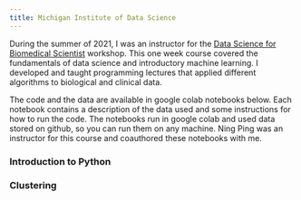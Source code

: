 ```yaml
---
title: Michigan Institute of Data Science
---
```


During the summer of 2021, I was an instructor for the [Data Science for Biomedical Scientist](https://midas.umich.edu/data-science-for-biomedical-scientists/) workshop. This one week course covered the fundamentals of data science and introductory machine learning. I developed and taught programming lectures that applied different algorithms to biological and clinical data.

The code and the data are available in google colab notebooks below. Each notebook contains a description of the data used and some instructions for how to run the code. The notebooks run in google colab and used data stored on github, so you can run them on any machine. Ning Ping was an instructor for this course and coauthored these notebooks with me.

### Introduction to Python

### Clustering

###
